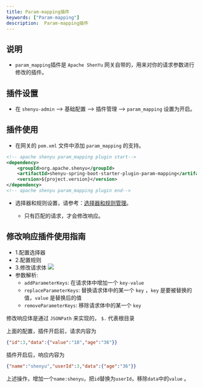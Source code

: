 ```yaml
---
title: Param-mapping插件
keywords: ["Param-mapping"]
description:  Param-mapping插件
---
```


## 说明

* `param_mapping`插件是 `Apache ShenYu` 网关自带的，用来对你的请求参数进行修改的插件。



## 插件设置

-  在 `shenyu-admin` --> 基础配置 --> 插件管理 --> `param_mapping` 设置为开启。

## 插件使用

* 在网关的 `pom.xml` 文件中添加 `param_mapping` 的支持。

```xml
<!-- apache shenyu param_mapping plugin start-->
<dependency>
    <groupId>org.apache.shenyu</groupId>
    <artifactId>shenyu-spring-boot-starter-plugin-param-mapping</artifactId>
    <version>${project.version}</version>
</dependency>
<!-- apache shenyu param_mapping plugin end-->
```

* 选择器和规则设置，请参考：[选择器和规则管理](../../user-guide/admin-usage/selector-and-rule)。

  * 只有匹配的请求，才会修改响应。

## 修改响应插件使用指南
* 1.配置选择器
* 2.配置规则
* 3.修改请求体
  ![](/img/shenyu/plugin/param-mapping/param-mapping.png)
* 参数解析:
  * `addParameterKeys`: 在请求体中增加一个 `key-value`
  * `replaceParameterKeys`: 替换请求体中的某一个 `key` ，`key` 是要被替换的值，`value` 是替换后的值
  * `removeParameterKeys`: 移除请求体中的某一个 `key`

修改响应体是通过 `JSONPath` 来实现的， `$.` 代表根目录

上面的配置，插件开启前，请求内容为
```json
{"id":3,"data":{"value":"18","age":"36"}}
```
插件开启后，响应内容为
```json
{"name":"shenyu","userId":3,"data":{"age":"36"}}
```
上述操作，增加一个`name:shenyu`，把`id`替换为`userId`，移除`data`中的`value` 。
